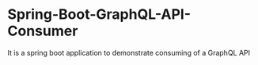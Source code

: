 # Spring-Boot-GraphQL-API-Consumer
It is a spring boot application to demonstrate consuming of a GraphQL API
